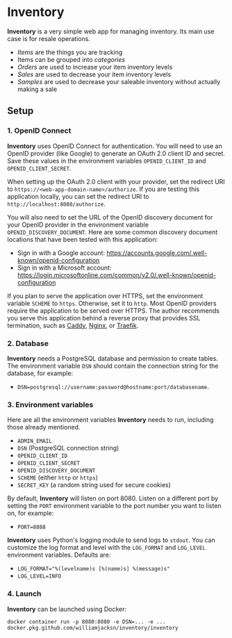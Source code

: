 # Inventory

**Inventory** is a very simple web app for managing inventory. Its main use case is for resale operations.

*   *Items* are the things you are tracking
*   Items can be grouped into *categories*
*   *Orders* are used to increase your item inventory levels
*   *Sales* are used to decrease your item inventory levels
*   *Samples* are used to decrease your saleable inventory without actually making a sale

## Setup

### 1. OpenID Connect

**Inventory** uses OpenID Connect for authentication. You will need to use an OpenID provider (like Google) to generate
an OAuth 2.0 client ID and secret. Save these values in the environment variables `OPENID_CLIENT_ID` and
`OPENID_CLIENT_SECRET`.

When setting up the OAuth 2.0 client with your provider, set the redirect URI to
`https://<web-app-domain-name>/authorize`. If you are testing this application locally, you can set the redirect URI to
`http://localhost:8080/authorize`.

You will also need to set the URL of the OpenID discovery document for your OpenID provider in the environment variable
`OPENID_DISCOVERY_DOCUMENT`. Here are some common discovery document locations that have been tested with this
application:

* Sign in with a Google account: https://accounts.google.com/.well-known/openid-configuration
* Sign in with a Microsoft account: https://login.microsoftonline.com/common/v2.0/.well-known/openid-configuration

If you plan to serve the application over HTTPS, set the environment variable `SCHEME` to `https`. Otherwise, set it to
`http`. Most OpenID providers require the application to be served over HTTPS. The author recommends you serve this
application behind a reverse proxy that provides SSL termination, such as [Caddy][a], [Nginx][b], or [Traefik][c].

[a]: https://caddyserver.com/
[b]: https://www.nginx.com/
[c]: https://docs.traefik.io/

### 2. Database

**Inventory** needs a PostgreSQL database and permission to create tables. The environment variable `DSN` should contain
the connection string for the database, for example:

*   `DSN=postgresql://username:password@hostname:port/databasename`.

### 3. Environment variables

Here are all the environment variables **Inventory** needs to run, including those already mentioned.

*   `ADMIN_EMAIL`
*   `DSN` (PostgreSQL connection string)
*   `OPENID_CLIENT_ID`
*   `OPENID_CLIENT_SECRET`
*   `OPENID_DISCOVERY_DOCUMENT`
*   `SCHEME` (either `http` or `https`)
*   `SECRET_KEY` (a random string used for secure cookies)

By default, **Inventory** will listen on port 8080. Listen on a different port by setting the `PORT` environment
variable to the port number you want to listen on, for example:

*   `PORT=8088`

**Inventory** uses Python's logging module to send logs to `stdout`. You can customize the log format and level with the
`LOG_FORMAT` and `LOG_LEVEL` environment variables. Defaults are:

*   `LOG_FORMAT="%(levelname)s [%(name)s] %(message)s"`
*   `LOG_LEVEL=INFO`

### 4. Launch

**Inventory** can be launched using Docker:

    docker container run -p 8080:8080 -e DSN=... -e ... docker.pkg.github.com/williamjacksn/inventory/inventory
